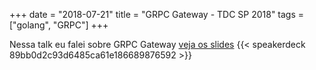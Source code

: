 +++
date = "2018-07-21"
title = "GRPC Gateway - TDC SP 2018"
tags = ["golang", "GRPC"]
+++

Nessa talk eu falei sobre GRPC Gateway [veja os slides](https://speakerdeck.com/felipeweb/criando-api-rest-com-grpc-gateway)
{{< speakerdeck 89bb0d2c93d6485ca61e186689876592 >}}